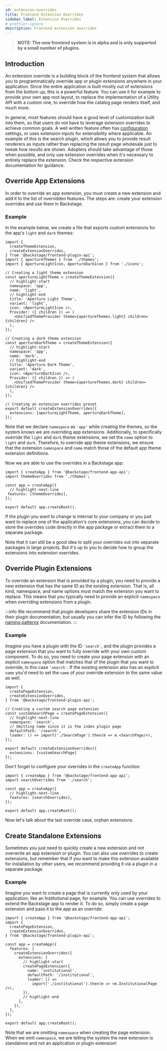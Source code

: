 ```yaml
---
id: extension-overrides
title: Frontend Extension Overrides
sidebar_label: Extension Overrides
# prettier-ignore
description: Frontend extension overrides
---
```


> **NOTE: The new frontend system is in alpha and is only supported by a small number of plugins.**

## Introduction

An extension override is a building block of the frontend system that allows you to programmatically override app or plugin extensions anywhere in your application. Since the entire application is built mostly out of extensions from the bottom up, this is a powerful feature. You can use it for example to provide your own app root layout, to replace the implementation of a Utility API with a custom one, to override how the catalog page renders itself, and much more.

In general, most features should have a good level of customization built into them, so that users do not have to leverage extension overrides to achieve common goals. A well written feature often has [configuration](../../conf/) settings, or uses extension inputs for extensibility where applicable. An example of this is the search plugin, which allows you to provide result renderers as inputs rather than replacing the result page wholesale just to tweak how results are shown. Adopters should take advantage of those when possible, and only use extension overrides when it's necessary to entirely replace the extension. Check the respective extension documentation for guidance.

## Override App Extensions

In order to override an app extension, you must create a new extension and add it to the list of overridden features. The steps are: create your extension overrides and use them in Backstage.

### Example

In the example below, we create a file that exports custom extensions for the app's `light` and `dark` themes:

```tsx title="packages/app/src/themes.tsx"
import {
  createThemeExtension,
  createExtensionOverrides,
} from '@backstage/frontend-plugin-api';
import { apertureThemes } from './themes';
import { ApertureLightIcon, ApertureDarkIcon } from './icons';

// Creating a light theme extension
const apertureLightTheme = createThemeExtension({
  // highlight-start
  namespace: 'app',
  name: 'light',
  // highlight-end
  title: 'Aperture Light Theme',
  variant: 'light',
  icon: <ApertureLightIcon />,
  Provider: ({ children }) => (
    <UnifiedThemeProvider theme={apertureThemes.light} children={children} />
  ),
});

// Creating a dark theme extension
const apertureDarkTheme = createThemeExtension({
  // highlight-start
  namespace: 'app',
  name: 'dark',
  // highlight-end
  title: 'Aperture Dark Theme',
  variant: 'dark',
  icon: <ApertureDarkIcon />,
  Provider: ({ children }) => (
    <UnifiedThemeProvider theme={apertureThemes.dark} children={children} />
  ),
});

// Creating an extension overrides preset
export default createExtensionOverrides({
  extensions: [apertureLightTheme, apertureDarkTheme],
});
```

Note that we declare `namespace` as `'app'` while creating the themes, so the system knows we are overriding app extensions. Additionally, to specifically override the `light` and `dark` theme extensions, we set the `name` option to `light` and `dark`. Therefore, to override app theme extensions, we ensure that the extension `namespace` and `name` match those of the default app theme extension definitions.

Now we are able to use the overrides in a Backstage app:

```tsx title="packages/app/src/App.tsx"
import { createApp } from '@backstage/frontend-app-api';
import themeOverrides from './themes';

const app = createApp({
  // highlight-next-line
 features: [themeOverrides],
});

export default app.createRoot().
```

If the plugin you want to change is internal to your company or you just want to replace one of the application's core extensions, you can decide to store the overrides code directly in the app package or extract them to a separate package.

Note that it can still be a good idea to split your overrides out into separate packages in large projects. But it's up to you to decide how to group the extensions into extension overrides.

## Override Plugin Extensions

To override an extension that is provided by a plugin, you need to provide a new extension that has the same ID as the existing extension. That is, all kind, namespace, and name options must match the extension you want to replace. This means that you typically need to provide an explicit `namespace` when overriding extensions from a plugin.

:::info
We recommend that plugin developers share the extension IDs in their plugin documentation, but usually you can infer the ID by following the [naming patterns](./08-naming-patterns.md) documentation.
:::

### Example

Imagine you have a plugin with the ID `'search'`, and the plugin provides a page extension that you want to fully override with your own custom component. To do so, you need to create your page extension with an explicit `namespace` option that matches that of the plugin that you want to override, in this case `'search'`. If the existing extension also has an explicit `name` you'd need to set the `name` of your override extension to the same value as well.

```tsx title="packages/app/src/search.tsx"
import {
  createPageExtension,
  createExtensionOverrides,
} from '@backstage/frontend-plugin-api';

// Creating a custom search page extension
const customSearchPage = createPageExtension({
  // highlight-next-line
  namespace: 'search',
  // Omitting name since it is the index plugin page
  defaultPath: '/search',
  loader: () => import('./SearchPage').then(m => m.<SearchPage/>),
});

export default createExtensionOverrides({
  extensions: [customSearchPage]
});
```

Don't forget to configure your overrides in the `createApp` function:

```tsx title="packages/app/src/App.tsx"
import { createApp } from '@backstage/frontend-app-api';
import searchOverrides from './search';

const app = createApp({
  // highlight-next-line
  features: [searchOverrides],
});

export default app.createRoot();
```

Now let's talk about the last override case, orphan extensions.

## Create Standalone Extensions

Sometimes you just need to quickly create a new extension and not overwrite an app extension or plugin. You can also use overrides to create extensions, but remember that if you want to make this extension available for installation by other users, we recommend providing it via a plugin in a separate package.

### Example

Imagine you want to create a page that is currently only used by your application, like an Institutional page, for example. You can use overrides to extend the Backstage app to render it. To do so, simply create a page extension and pass it to the app as an override:

```tsx title="packages/app/src/App.tsx"
import { createApp } from '@backstage/frontend-app-api';
import {
  createPageExtension,
  createExtensionOverrides,
} from '@backstage/frontend-plugin-api';

const app = createApp({
  features: [
    createExtensionOverrides({
      extensions: [
        // highlight-start
        createPageExtension({
          name: 'institutional',
          defaultPath: '/institutional',
          loader: () =>
            import('./institutional').then(m => <m.InstitutionalPage />),
        }),
        // highlight-end
      ],
    }),
  ],
});

export default app.createRoot();
```

Note that we are omitting `namespace` when creating the page extension. When we omit `namespace`, we are telling the system the new extension is standalone and not an application or plugin extension!
